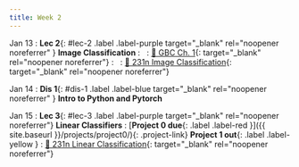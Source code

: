```yaml
---
title: Week 2
---
```


Jan 13
: **Lec 2**{: #lec-2 .label .label-purple target="_blank" rel="noopener noreferrer" } **Image Classification**
: &nbsp;
  : [📖 GBC Ch. 1](https://www.deeplearningbook.org/contents/intro.html){: target="_blank" rel="noopener noreferrer"}
: &nbsp;
  : [📖 231n Image Classification](https://cs231n.github.io/classification/){: target="_blank" rel="noopener noreferrer"}


Jan 14
: **Dis 1**{: #dis-1 .label .label-blue target="_blank" rel="noopener noreferrer" } **Intro to Python and Pytorch**



Jan 15
: **Lec 3**{: #lec-3 .label .label-purple target="_blank" rel="noopener noreferrer"} **Linear Classifiers**
: [**Project 0 due**{: .label .label-red }]({{ site.baseurl }}/projects/project0/){: .project-link} **Project 1 out**{: .label .label-yellow }
  : [📖 231n Linear Classification](https://cs231n.github.io/linear-classify/){: target="_blank" rel="noopener noreferrer"}




